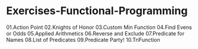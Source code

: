 # Exercises-Functional-Programming
01.Action Point
02.Knights of Honor
03.Custom Min Function
04.Find Evens or Odds
05.Applied Arithmetics
06.Reverse and Exclude
07.Predicate for Names
08.List of Predicates
09.Predicate Party!
10.TriFunction
